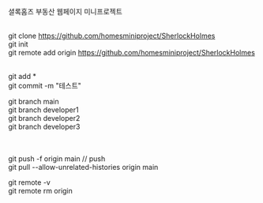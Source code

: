셜록홈즈 부동산 웹페이지 미니프로젝트 <br><br>

git clone https://github.com/homesminiproject/SherlockHolmes <br>
git init <br>
git remote add origin https://github.com/homesminiproject/SherlockHolmes <br> <br>


git add *  <br>
git commit -m "테스트"  <br>

git branch main <br> 
git branch developer1 <br>
git branch developer2 <br>
git branch developer3 <br> <br> <br>

git push -f origin main // push <br>
git pull --allow-unrelated-histories origin main


git remote -v <br>
git remote rm origin  <br>
